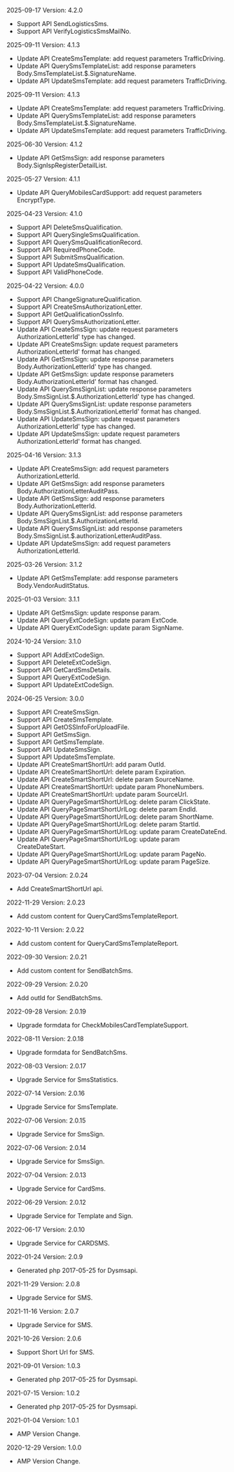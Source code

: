 2025-09-17 Version: 4.2.0
- Support API SendLogisticsSms.
- Support API VerifyLogisticsSmsMailNo.


2025-09-11 Version: 4.1.3
- Update API CreateSmsTemplate: add request parameters TrafficDriving.
- Update API QuerySmsTemplateList: add response parameters Body.SmsTemplateList.$.SignatureName.
- Update API UpdateSmsTemplate: add request parameters TrafficDriving.


2025-09-11 Version: 4.1.3
- Update API CreateSmsTemplate: add request parameters TrafficDriving.
- Update API QuerySmsTemplateList: add response parameters Body.SmsTemplateList.$.SignatureName.
- Update API UpdateSmsTemplate: add request parameters TrafficDriving.


2025-06-30 Version: 4.1.2
- Update API GetSmsSign: add response parameters Body.SignIspRegisterDetailList.


2025-05-27 Version: 4.1.1
- Update API QueryMobilesCardSupport: add request parameters EncryptType.


2025-04-23 Version: 4.1.0
- Support API DeleteSmsQualification.
- Support API QuerySingleSmsQualification.
- Support API QuerySmsQualificationRecord.
- Support API RequiredPhoneCode.
- Support API SubmitSmsQualification.
- Support API UpdateSmsQualification.
- Support API ValidPhoneCode.


2025-04-22 Version: 4.0.0
- Support API ChangeSignatureQualification.
- Support API CreateSmsAuthorizationLetter.
- Support API GetQualificationOssInfo.
- Support API QuerySmsAuthorizationLetter.
- Update API CreateSmsSign: update request parameters AuthorizationLetterId' type has changed.
- Update API CreateSmsSign: update request parameters AuthorizationLetterId' format has changed.
- Update API GetSmsSign: update response parameters Body.AuthorizationLetterId' type has changed.
- Update API GetSmsSign: update response parameters Body.AuthorizationLetterId' format has changed.
- Update API QuerySmsSignList: update response parameters Body.SmsSignList.$.AuthorizationLetterId' type has changed.
- Update API QuerySmsSignList: update response parameters Body.SmsSignList.$.AuthorizationLetterId' format has changed.
- Update API UpdateSmsSign: update request parameters AuthorizationLetterId' type has changed.
- Update API UpdateSmsSign: update request parameters AuthorizationLetterId' format has changed.


2025-04-16 Version: 3.1.3
- Update API CreateSmsSign: add request parameters AuthorizationLetterId.
- Update API GetSmsSign: add response parameters Body.AuthorizationLetterAuditPass.
- Update API GetSmsSign: add response parameters Body.AuthorizationLetterId.
- Update API QuerySmsSignList: add response parameters Body.SmsSignList.$.AuthorizationLetterId.
- Update API QuerySmsSignList: add response parameters Body.SmsSignList.$.authorizationLetterAuditPass.
- Update API UpdateSmsSign: add request parameters AuthorizationLetterId.


2025-03-26 Version: 3.1.2
- Update API GetSmsTemplate: add response parameters Body.VendorAuditStatus.


2025-01-03 Version: 3.1.1
- Update API GetSmsSign: update response param.
- Update API QueryExtCodeSign: update param ExtCode.
- Update API QueryExtCodeSign: update param SignName.


2024-10-24 Version: 3.1.0
- Support API AddExtCodeSign.
- Support API DeleteExtCodeSign.
- Support API GetCardSmsDetails.
- Support API QueryExtCodeSign.
- Support API UpdateExtCodeSign.


2024-06-25 Version: 3.0.0
- Support API CreateSmsSign.
- Support API CreateSmsTemplate.
- Support API GetOSSInfoForUploadFile.
- Support API GetSmsSign.
- Support API GetSmsTemplate.
- Support API UpdateSmsSign.
- Support API UpdateSmsTemplate.
- Update API CreateSmartShortUrl: add param OutId.
- Update API CreateSmartShortUrl: delete param Expiration.
- Update API CreateSmartShortUrl: delete param SourceName.
- Update API CreateSmartShortUrl: update param PhoneNumbers.
- Update API CreateSmartShortUrl: update param SourceUrl.
- Update API QueryPageSmartShortUrlLog: delete param ClickState.
- Update API QueryPageSmartShortUrlLog: delete param EndId.
- Update API QueryPageSmartShortUrlLog: delete param ShortName.
- Update API QueryPageSmartShortUrlLog: delete param StartId.
- Update API QueryPageSmartShortUrlLog: update param CreateDateEnd.
- Update API QueryPageSmartShortUrlLog: update param CreateDateStart.
- Update API QueryPageSmartShortUrlLog: update param PageNo.
- Update API QueryPageSmartShortUrlLog: update param PageSize.


2023-07-04 Version: 2.0.24
- Add CreateSmartShortUrl api.

2022-11-29 Version: 2.0.23
- Add custom content for QueryCardSmsTemplateReport.

2022-10-11 Version: 2.0.22
- Add custom content for QueryCardSmsTemplateReport.

2022-09-30 Version: 2.0.21
- Add custom content for SendBatchSms.

2022-09-29 Version: 2.0.20
- Add outId for SendBatchSms.

2022-09-28 Version: 2.0.19
- Upgrade formdata for CheckMobilesCardTemplateSupport.

2022-08-11 Version: 2.0.18
- Upgrade formdata for SendBatchSms.

2022-08-03 Version: 2.0.17
- Upgrade Service for SmsStatistics.

2022-07-14 Version: 2.0.16
- Upgrade Service for SmsTemplate.

2022-07-06 Version: 2.0.15
- Upgrade Service for SmsSign.

2022-07-06 Version: 2.0.14
- Upgrade Service for SmsSign.

2022-07-04 Version: 2.0.13
- Upgrade Service for CardSms.

2022-06-29 Version: 2.0.12
- Upgrade Service for Template and Sign.

2022-06-17 Version: 2.0.10
- Upgrade Service for CARDSMS.

2022-01-24 Version: 2.0.9
- Generated php 2017-05-25 for Dysmsapi.

2021-11-29 Version: 2.0.8
- Upgrade Service for SMS.

2021-11-16 Version: 2.0.7
- Upgrade Service for SMS.

2021-10-26 Version: 2.0.6
- Support Short Url for SMS.

2021-09-01 Version: 1.0.3
- Generated php 2017-05-25 for Dysmsapi.

2021-07-15 Version: 1.0.2
- Generated php 2017-05-25 for Dysmsapi.

2021-01-04 Version: 1.0.1
- AMP Version Change.

2020-12-29 Version: 1.0.0
- AMP Version Change.

